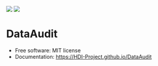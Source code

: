 [![][pypi-img]][pypi-url] [![][travis-img]][travis-url]

# DataAudit




- Free software: MIT license
- Documentation: https://HDI-Project.github.io/DataAudit

[travis-img]: https://travis-ci.org/HDI-Project/DataAudit.svg?branch=master
[travis-url]: https://travis-ci.org/HDI-Project/DataAudit
[pypi-img]: https://img.shields.io/pypi/v/data-audit.svg
[pypi-url]: https://pypi.python.org/pypi/data-audit
